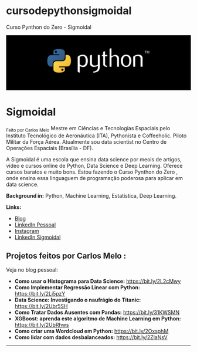 # cursodepythonsigmoidal 
Curso Pynthon do Zero - Sigmoidal

<p align="center">
  <img src="python-banner.png" >
</p>

# Sigmoidal
<sub>Feito por Carlos Melo</sub>
Mestre em Ciências e Tecnologias Espaciais pelo Instituto Tecnológico de Aeronáutica (ITA), Pythonista e Coffeeholic. Piloto Militar da Força Aérea. Atualmente sou data scientist no Centro de Operações Espaciais (Brasília - DF).

A Sigmoidal é uma escola que ensina data science por meois de artigos, vídeo e cursos online de Python, Data Science e Deep Learning.
Oferece cursos baratos e muito bons.
Estou fazendo o Curso Pynthon do Zero , onde ensina essa linguaguem de programação poderosa para aplicar em data science.

 **Background in:** Python, Machine Learning, Estatística, Deep Learning.

**Links:**
* [Blog](https://sigmoidal.ai/author/carlos/)
* [LinkedIn Pessoal](https://www.linkedin.com/in/carlosfab/)
* [Instagram](https://www.instagram.com/carlos_melo.py/)
* [LinkedIn Sigmoidal](https://www.linkedin.com/company/sigmoidal-ai?trk=public_profile_topcard-current-company)

## Projetos feitos por Carlos Melo :
Veja no blog pessoal:

* **Como usar o Histograma para Data Science:** https://bit.ly/2L2cMwy
* **Como Implementar Regressão Linear com Python:** https://bit.ly/2Li5pzY
* **Data Science: Investigando o naufrágio do Titanic:** https://bit.ly/2Ubr5SH
* **Como Tratar Dados Ausentes com Pandas:** https://bit.ly/31KWSMN
* **XGBoost: aprenda este algoritmo de Machine Learning em Python:** https://bit.ly/2UbRhws
* **Como criar uma Wordcloud em Python:** https://bit.ly/2OxsphM
* **Como lidar com dados desbalanceados:** https://bit.ly/2ZlaNsV

---

